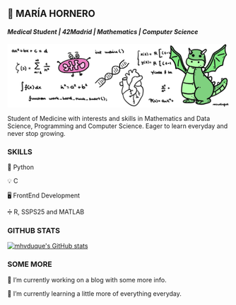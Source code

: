 ## 💫 **MARÍA HORNERO**
#### *Medical Student | 42Madrid | Mathematics | Computer Science*
![Dragon Banner](https://raw.githubusercontent.com/mhvduque/mhvduque/master/dragon_banner.jpeg)

Student of Medicine with interests and skills in Mathematics and Data Science, Programming and Computer Science. Eager to learn everyday and never stop growing.


### SKILLS
🐍 Python

💡 C

🖥️ FrontEnd Development

➗ R, SSPS25 and MATLAB


### GITHUB STATS

[![mhvduque's GitHub stats](https://github-readme-stats.vercel.app/api?username=mhvduque)](https://github.com/anuraghazra/github-readme-stats)


### SOME MORE

🔭 I’m currently working on a blog with some more info. 

🌱 I’m currently learning a little more of everything everyday. 

